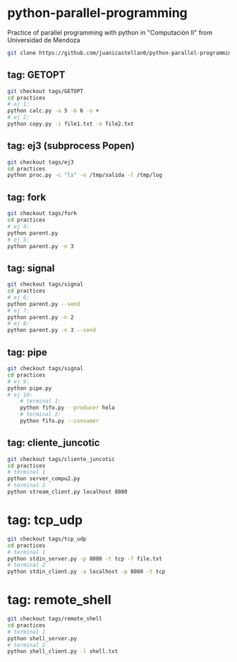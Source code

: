 # python-parallel-programming
Practice of parallel programming with python in "Computación II" from Universidad de Mendoza

```bash
git clone https://github.com/juanicastellan0/python-parallel-programming.git
```

## tag: GETOPT
```bash
git checkout tags/GETOPT
cd practices
# ej 1:
python calc.py -a 5 -b 6 -o +
# ej 2:
python copy.py -i file1.txt -o file2.txt
```

## tag: ej3 (subprocess Popen)
```bash
git checkout tags/ej3
cd practices
python proc.py -c "ls" -o /tmp/salida -l /tmp/log
```

## tag: fork
```bash
git checkout tags/fork
cd practices
# ej 4:
python parent.py
# ej 5:
python parent.py -n 3
```

## tag: signal
```bash
git checkout tags/signal
cd practices
# ej 6:
python parent.py --send
# ej 7:
python parent.py -n 2
# ej 8:
python parent.py -n 3 --send
```

## tag: pipe
```bash
git checkout tags/signal
cd practices
# ej 9:
python pipe.py
# ej 10:
    # terminal 1:
    python fifo.py --producer hola
    # terminal 2:
    python fifo.py --consumer
```

## tag: cliente_juncotic
```bash
git checkout tags/cliente_juncotic
cd practices
# terminal 1
python server_compu2.py
# terminal 2
python stream_client.py localhost 8080
```

# tag: tcp_udp
```bash
git checkout tags/tcp_udp
cd practices
# terminal 1
python stdin_server.py -p 8080 -t tcp -f file.txt
# terminal 2
python stdin_client.py -a localhost -p 8080 -t tcp
```

# tag: remote_shell
```bash
git checkout tags/remote_shell
cd practices
# terminal 1
python shell_server.py
# terminal 2
python shell_client.py -l shell.txt
```
